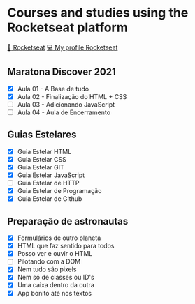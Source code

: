 # Courses and studies using the Rocketseat platform

[:rocket: Rocketseat](https://app.rocketseat.com.br/dashboard)
[:computer: My profile Rocketseat](https://app.rocketseat.com.br/me/lucaszst)

## Maratona Discover 2021
- [x] Aula 01 - A Base de tudo
- [x] Aula 02 - Finalização do HTML + CSS
- [ ] Aula 03 - Adicionando JavaScript
- [ ] Aula 04 - Aula de Encerramento

## Guias Estelares
- [x] Guia Estelar HTML
- [x] Guia Estelar CSS
- [x] Guia Estelar GIT
- [x] Guia Estelar JavaScript
- [ ] Guia Estelar de HTTP
- [x] Guia Estelar de Programação
- [x] Guia Estelar de Github

## Preparação de astronautas
- [x] Formulários de outro planeta
- [x] HTML que faz sentido para todos
- [x] Posso ver e ouvir o HTML
- [ ] Pilotando com a DOM
- [x] Nem tudo são pixels
- [x] Nem só de classes ou ID's
- [x] Uma caixa dentro da outra
- [x] App bonito até nos textos
